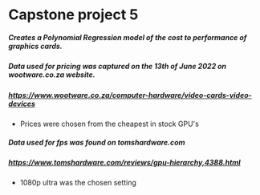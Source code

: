 # Capstone project 5
##### Creates a Polynomial Regression model of the cost to performance of graphics cards.
##### Data used for pricing was captured on the 13th of June 2022 on wootware.co.za website.
##### https://www.wootware.co.za/computer-hardware/video-cards-video-devices
* Prices were chosen from the cheapest in stock GPU's
##### Data used for fps was found on tomshardware.com
##### https://www.tomshardware.com/reviews/gpu-hierarchy,4388.html
* 1080p ultra was the chosen setting


